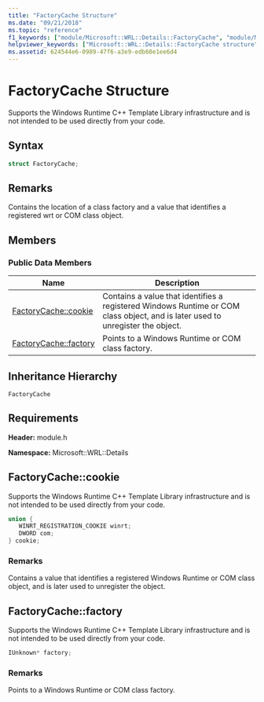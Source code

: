 ```yaml
---
title: "FactoryCache Structure"
ms.date: "09/21/2018"
ms.topic: "reference"
f1_keywords: ["module/Microsoft::WRL::Details::FactoryCache", "module/Microsoft::WRL::Details::FactoryCache::cookie", "module/Microsoft::WRL::Details::FactoryCache::factory"]
helpviewer_keywords: ["Microsoft::WRL::Details::FactoryCache structure", "Microsoft::WRL::Details::FactoryCache::cookie data member", "Microsoft::WRL::Details::FactoryCache::factory data member"]
ms.assetid: 624544e6-0989-47f6-a3e9-edb60e1ee6d4
---
```

# FactoryCache Structure

Supports the Windows Runtime C++ Template Library infrastructure and is not intended to be used directly from your code.

## Syntax

```cpp
struct FactoryCache;
```

## Remarks

Contains the location of a class factory and a value that identifies a registered wrt or COM class object.

## Members

### Public Data Members

Name                              | Description
--------------------------------- | ------------------------------------------------------------------------------------------------------------------------------
[FactoryCache::cookie](#cookie)   | Contains a value that identifies a registered Windows Runtime or COM class object, and is later used to unregister the object.
[FactoryCache::factory](#factory) | Points to a Windows Runtime or COM class factory.

## Inheritance Hierarchy

`FactoryCache`

## Requirements

**Header:** module.h

**Namespace:** Microsoft::WRL::Details

## <a name="cookie"></a> FactoryCache::cookie

Supports the Windows Runtime C++ Template Library infrastructure and is not intended to be used directly from your code.

```cpp
union {
   WINRT_REGISTRATION_COOKIE winrt;
   DWORD com;
} cookie;
```

### Remarks

Contains a value that identifies a registered Windows Runtime or COM class object, and is later used to unregister the object.

## <a name="factory"></a> FactoryCache::factory

Supports the Windows Runtime C++ Template Library infrastructure and is not intended to be used directly from your code.

```cpp
IUnknown* factory;
```

### Remarks

Points to a Windows Runtime or COM class factory.
